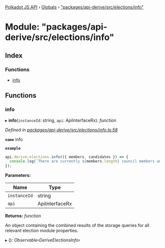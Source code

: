 [Polkadot JS API](../README.md) › [Globals](../globals.md) › ["packages/api-derive/src/elections/info"](_packages_api_derive_src_elections_info_.md)

# Module: "packages/api-derive/src/elections/info"

## Index

### Functions

* [info](_packages_api_derive_src_elections_info_.md#info)

## Functions

###  info

▸ **info**(`instanceId`: string, `api`: ApiInterfaceRx): *function*

*Defined in [packages/api-derive/src/elections/info.ts:58](https://github.com/polkadot-js/api/blob/ad8ad42344/packages/api-derive/src/elections/info.ts#L58)*

**`name`** info

**`example`** 
<BR>

```javascript
api.derive.elections.info(({ members, candidates }) => {
  console.log(`There are currently ${members.length} council members and ${candidates.length} prospective council candidates.`);
});
```

**Parameters:**

Name | Type |
------ | ------ |
`instanceId` | string |
`api` | ApiInterfaceRx |

**Returns:** *function*

An object containing the combined results of the storage queries for
all relevant election module properties.

▸ (): *Observable‹DeriveElectionsInfo›*
